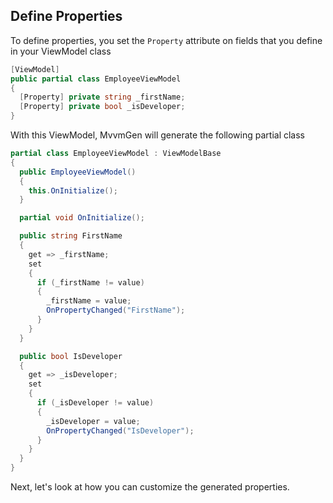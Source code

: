 ## Define Properties

To define properties, you set the `Property` attribute on fields that you define in your ViewModel class

```csharp
[ViewModel]
public partial class EmployeeViewModel
{
  [Property] private string _firstName;
  [Property] private bool _isDeveloper;
}
```
With this ViewModel, MvvmGen will generate the following partial class
```csharp
partial class EmployeeViewModel : ViewModelBase
{
  public EmployeeViewModel()
  {
    this.OnInitialize();
  }

  partial void OnInitialize();

  public string FirstName
  {
    get => _firstName;
    set
    {
      if (_firstName != value)
      {
        _firstName = value;
        OnPropertyChanged("FirstName");
      }
    }
  }

  public bool IsDeveloper
  {
    get => _isDeveloper;
    set
    {
      if (_isDeveloper != value)
      {
        _isDeveloper = value;
        OnPropertyChanged("IsDeveloper");
      }
    }
  }
}
```
Next, let's look at how you can customize the generated properties.

